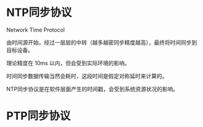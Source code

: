 
# NTP同步协议

Network Time Protocol

由时间源开始，经过一层层的中转（越多越密同步精度越高），最终将时间同步到目标设备。

理论精度在 10ms 以内，但会受到实际环境的影响。

时间同步数据传输当然会耗时，这段时间是假定对称延时来计算的。

NTP同步协议是在软件层面产生的时间戳，会受到系统资源状况的影响。

# PTP同步协议

